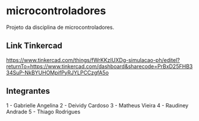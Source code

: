 # microcontroladores
Projeto da disciplina de microcontroladores.


## Link Tinkercad

https://www.tinkercad.com/things/fWrKKzIUXDg-simulacao-ph/editel?returnTo=https://www.tinkercad.com/dashboard&sharecode=PrBxD25FHB334SuP-NkBYUHOMpifPyRJYLPCCzgfA5o

## Integrantes

1 - Gabrielle Angelina
2 - Deividy Cardoso
3 - Matheus Vieira
4 - Raudiney Andrade
5 - Thiago Rodrigues

